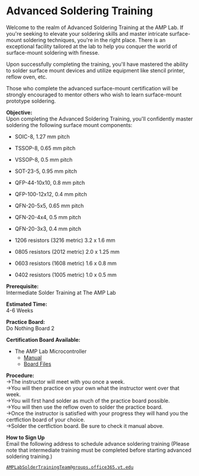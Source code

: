 # **Advanced Soldering Training**

Welcome to the realm of Advanced Soldering Training at the AMP Lab. If you're seeking to elevate your soldering skills and master intricate surface-mount soldering techniques, you're in the right place. There is an exceptional facility tailored at the lab to help you conquer the world of surface-mount soldering with finesse.

Upon successfully completing the training, you'll have mastered the ability to solder surface mount devices and utilize equipment like stencil printer, reflow oven, etc.

Those who complete the advanced surface-mount certification will be strongly encouraged to mentor others who wish to learn surface-mount prototype soldering.

**Objective:** \
Upon completing the Advanced Soldering Training, you'll confidently master soldering the following surface mount components:

- SOIC-8, 1.27 mm pitch

- TSSOP-8, 0.65 mm pitch

- VSSOP-8, 0.5 mm pitch

- SOT-23-5, 0.95 mm pitch

- QFP-44-10x10, 0.8 mm pitch

- QFP-100-12x12, 0.4 mm pitch

- QFN-20-5x5, 0.65 mm pitch

- QFN-20-4x4, 0.5 mm pitch

- QFN-20-3x3, 0.4 mm pitch

- 1206 resistors (3216 metric) 3.2 x 1.6 mm

- 0805 resistors (2012 metric) 2.0 x 1.25 mm

- 0603 resistors (1608 metric) 1.6 x 0.8 mm

- 0402 resistors (1005 metric) 1.0 x 0.5 mm

**Prerequisite:** \
Intermediate Solder Training at The AMP Lab

**Estimated Time:** \
4-6 Weeks

**Practice Board:** \
Do Nothing Board 2

**Certification Board Available:**

- The AMP Lab Microcontroller
  - [Manual](https://github.com/Amp-Lab-at-VT/website/raw/master/docs/sold_docs/JiviBoard_Usage_and_Soldering_Guide.pdf)
  - [Board Files](https://github.com/Amp-Lab-at-VT/website/raw/master/docs/solder_board_files/JiviBoard)

**Procedure:** \
    ->The instructor will meet with you once a week. \
    ->You will then practice on your own what the instructor went over that week. \
    ->You will first hand solder as much of the practice board possible. \
    ->You will then use the reflow oven to solder the practice board. \
    ->Once the instructor is satisfied with your progress they will hand you the certfiction board of your choice.\
    ->Solder the certfiction board. Be sure to check it manual above.

**How to Sign Up** \
Email the following address to schedule advance soldering training (Please note that intermediate training must be completed before starting advanced soldering training.)

<a class="button is-link" href="mailto:AMPLabSolderTrainingTeam@groups.office365.vt.edu">

    AMPLabSolderTrainingTeam@groups.office365.vt.edu
</a>
